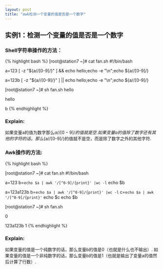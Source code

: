 ```yaml
---
layout: post
title: "awk检测一个变量的值是否是一个数字"
---
```


## 实例1：检测一个变量的值是否是一个数字

### Shell字符串操作的方法：

{% highlight bash %}
[root@station7 ~]# cat fan.sh
#!/bin/bash

a=123
[ -z "${a//[0-9]/}" ] && echo hello;echo -e "\n";echo ${a//[0-9]/}

a=123b
[ -z "${a//[0-9]/}" ] || echo hello;echo -e "\n";echo ${a//[0-9]/}

[root@station7 ~]# sh fan.sh
hello

hello

b
{% endhighlight %}

### Explain:

如果变量a的值为数字那么${a//[0-9]/}的值就是空.
如果变量a的值除了数字还有其他的字符的话，那么${a//[0-9]/}的值就不是空，而是除了数字之外的其他字符.

### Awk操作的方法:

{% highlight bash %}

[root@station7 ~]# cat fan.sh
#!/bin/bash

a=123
b=`echo $a | awk '/[^0-9]/{print}' |wc -l`
echo $b

a=123a123b
b=`echo $a | awk '/[^0-9]/{print}' |wc -l`
c=`echo $a | awk '/[^0-9]/{print}'`
echo $c
echo $b

[root@station7 ~]# sh fan.sh

0

123a123b
1
{% endhighlight %}

### Explain:

如果变量的值是一个纯数字的话，那么变量b的值是0（也就是什么也不输出）.
如果变量的值是一个非纯数字的话，那么变量b的值是1（也就是输出了变量a的值然后计算了行数）.